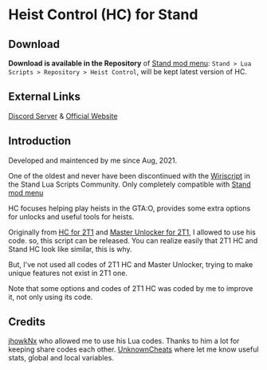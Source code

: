 # Heist Control (HC) for Stand


## Download

**Download is available in the Repository** of [Stand mod menu](https://stand.gg): `Stand > Lua Scripts > Repository > Heist Control`, will be kept latest version of HC.

## External Links

[Discord Server](https://icedoomfist.com/Link/HC_Discord) & [Official Website](https://icedoomfist.com/Stand_Heist_Control)


## Introduction

Developed and maintenced by me since Aug, 2021.

One of the oldest and never have been discontinued with the [Wiriscript](https://github.com/nowiry/WiriScript) in the Stand Lua Scripts Community.
Only completely compatible with [Stand mod menu](https://stand.gg)

HC focuses helping play heists in the GTA:O, provides some extra options for unlocks and useful tools for heists.

Originally from [HC for 2T1](https://github.com/jhowkNx/Heist-Control-v2) and [Master Unlocker for 2T1](https://github.com/jhowkNx/Master-Unlocker), I allowed to use his code. so, this script can be released. You can realize easily that 2T1 HC and Stand HC look like similar, this is why.

But, I've not used all codes of 2T1 HC and Master Unlocker, trying to make unique features not exist in 2T1 one.

Note that some options and codes of 2T1 HC was coded by me to improve it, not only using its code.


## Credits

[jhowkNx](https://github.com/jhowkNx/) who allowed me to use his Lua codes. Thanks to him a lot for keeping share codes each other.
[UnknownCheats](https://www.unknowncheats.me/forum/grand-theft-auto-v) where let me know useful stats, global and local variables.
